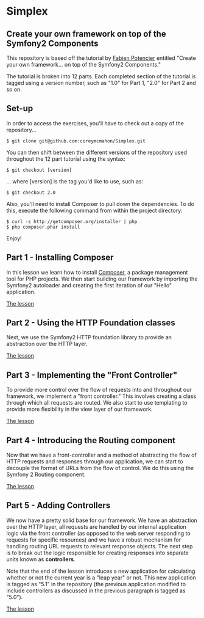 # Simplex
## Create your own framework on top of the Symfony2 Components
This repository is based off the tutorial by [Fabien Potencier](https://github.com/fabpot) entitled "Create your own framework... on top of the Symfony2 Components."

The tutorial is broken into 12 parts. Each completed section of the tutorial is tagged using a version number, such as "1.0" for Part 1, "2.0" for Part 2 and so on.

## Set-up
In order to access the exercises, you'll have to check out a copy of the repository...

````
$ git clone git@github.com:coreymcmahon/Simplex.git
````

You can then shift between the different versions of the repository used throughout the 12 part tutorial using the syntax:

````
$ git checkout [version]
````

... where [version] is the tag you'd like to use, such as:

````
$ git checkout 2.0
````

Also, you'll need to install Composer to pull down the dependencies. To do this, execute the following command from within the project directory:

````
$ curl -s http://getcomposer.org/installer | php
$ php composer.phar install
````

Enjoy!


## Part 1 - Installing Composer
In this lesson we learn how to install [Composer](http://getcomposer.org/), a package management tool for PHP projects. We then start building our framework by importing the Symfony2 autoloader and creating the first iteration of our "Hello" application.

[The lesson](http://fabien.potencier.org/article/50/create-your-own-framework-on-top-of-the-symfony2-components-part-1)


## Part 2 - Using the HTTP Foundation classes
Next, we use the Symfony2 HTTP foundation library to provide an abstraction over the HTTP layer.

[The lesson](http://fabien.potencier.org/article/51/create-your-own-framework-on-top-of-the-symfony2-components-part-2)


## Part 3 - Implementing the "Front Controller"
To provide more control over the flow of requests into and throughout our framework, we implement a "front controller." This involves creating a class through which all requests are routed. We also start to use templating to provide more flexibility in the view layer of our framework.

[The lesson](http://fabien.potencier.org/article/52/create-your-own-framework-on-top-of-the-symfony2-components-part-3)


## Part 4 - Introducing the Routing component
Now that we have a front-controller and a method of abstracting the flow of HTTP requests and responses through our application, we can start to decouple the format of URLs from the flow of control. We do this using the Symfony 2 Routing component.

[The lesson](http://fabien.potencier.org/article/53/create-your-own-framework-on-top-of-the-symfony2-components-part-4)


## Part 5 - Adding Controllers
We now have a pretty solid base for our framework. We have an abstraction over the HTTP layer, all requests are handled by our internal application logic via the front controller (as opposed to the web server responding to requests for specific resources) and we have a robust mechanism for handling routing URL requests to relevant response objects. The next step is to break out the logic responsible for creating responses into separate units known as **controllers**. 

Note that the end of the lesson introduces a new application for calculating whether or not the current year is a "leap year" or not. This new application is tagged as "5.1" in the repository (the previous application modified to include controllers as discussed in the previous paragraph is tagged as "5.0").

[The lesson](http://fabien.potencier.org/article/53/create-your-own-framework-on-top-of-the-symfony2-components-part-4)

